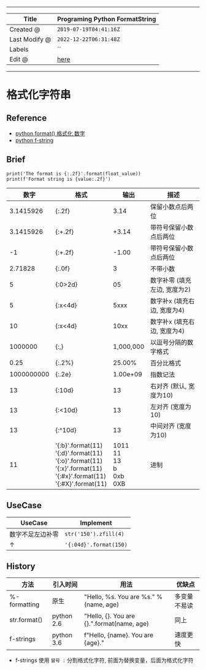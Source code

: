 -----

| Title         | Programing Python FormatString                      |
| ------------- | --------------------------------------------------- |
| Created @     | `2019-07-19T04:41:16Z`                              |
| Last Modify @ | `2022-12-22T06:31:48Z`                              |
| Labels        | \`\`                                                |
| Edit @        | [here](https://github.com/junxnone/xwiki/issues/87) |

-----

# 格式化字符串

## Reference

  - [python format() 格式化
    数字](https://my.oschina.net/zhiyonghe/blog/1596271)
  - [python f-string](https://www.cnblogs.com/c-x-a/p/9333826.html)

## Brief

    print('The format is {:.2f}'.format(float_value))
    print(f'Format string is {value:.2f}')

| 数字         | 格式                                                                                                                                  | 输出                                       | 描述                |
| ---------- | ----------------------------------------------------------------------------------------------------------------------------------- | ---------------------------------------- | ----------------- |
| 3.1415926  | {:.2f}                                                                                                                              | 3.14                                     | 保留小数点后两位          |
| 3.1415926  | {:+.2f}                                                                                                                             | \+3.14                                   | 带符号保留小数点后两位       |
| \-1        | {:+.2f}                                                                                                                             | \-1.00                                   | 带符号保留小数点后两位       |
| 2.71828    | {:.0f}                                                                                                                              | 3                                        | 不带小数              |
| 5          | {:0\>2d}                                                                                                                            | 05                                       | 数字补零 (填充左边, 宽度为2) |
| 5          | {:x\<4d}                                                                                                                            | 5xxx                                     | 数字补x (填充右边, 宽度为4) |
| 10         | {:x\<4d}                                                                                                                            | 10xx                                     | 数字补x (填充右边, 宽度为4) |
| 1000000    | {:,}                                                                                                                                | 1,000,000                                | 以逗号分隔的数字格式        |
| 0.25       | {:.2%}                                                                                                                              | 25.00%                                   | 百分比格式             |
| 1000000000 | {:.2e}                                                                                                                              | 1.00e+09                                 | 指数记法              |
| 13         | {:10d}                                                                                                                              | 13                                       | 右对齐 (默认, 宽度为10)   |
| 13         | {:\<10d}                                                                                                                            | 13                                       | 左对齐 (宽度为10)       |
| 13         | {:^10d}                                                                                                                             | 13                                       | 中间对齐 (宽度为10)      |
| 11         | '{:b}'.format(11)<br> '{:d}'.format(11)<br> '{:o}'.format(11)<br> '{:x}'.format(11)<br> '{:\#x}'.format(11)<br> '{:\#X}'.format(11) | 1011<br> 11<br> 13<br> b<br> 0xb<br> 0XB | 进制                |

## UseCase

| UseCase  | Implement              |
| -------- | ---------------------- |
| 数字不足左边补零 | `str('150').zfill(4)`  |
| ↑        | `'{:04d}'.format(150)` |

## History

| 方法           | 引入时间       | 用法                                         | 优缺点    |
| ------------ | ---------- | ------------------------------------------ | ------ |
| %-formatting | 原生         | "Hello, %s. You are %s." % (name, age)     | 多变量不易读 |
| str.format() | python 2.6 | "Hello, {}. You are {}.".format(name, age) | 同上     |
| f-strings    | python 3.6 | f"Hello, {name}. You are {age}."           | 速度更快   |

  - f-strings 使用 `冒号 :` 分割格式化字符, 前面为替换变量，后面为格式化字符
